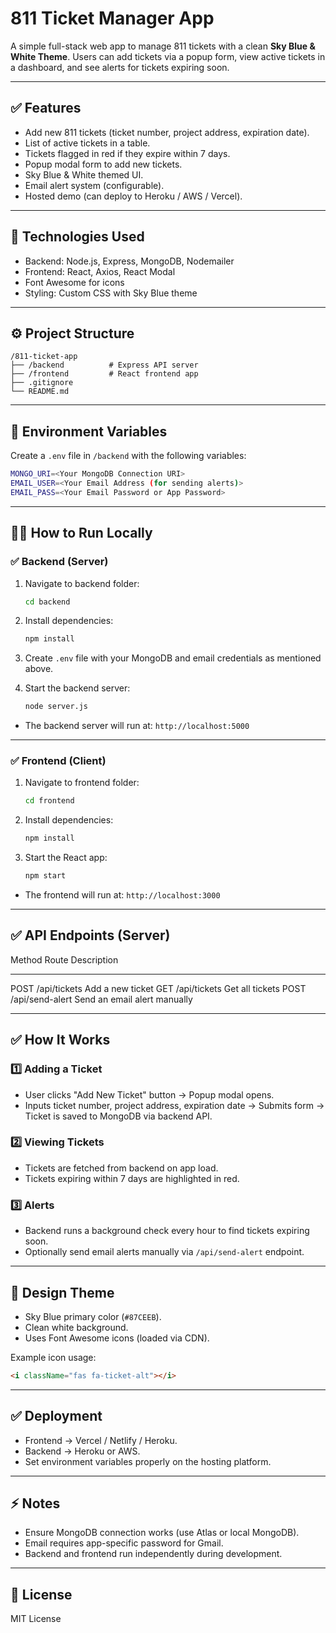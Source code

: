 # 811 Ticket Manager App
 
A simple full-stack web app to manage 811 tickets with a clean **Sky
Blue & White Theme**. Users can add tickets via a popup form, view
active tickets in a dashboard, and see alerts for tickets expiring soon.
 
------------------------------------------------------------------------
 
## ✅ Features
 
-   Add new 811 tickets (ticket number, project address, expiration
    date).
-   List of active tickets in a table.
-   Tickets flagged in red if they expire within 7 days.
-   Popup modal form to add new tickets.
-   Sky Blue & White themed UI.
-   Email alert system (configurable).
-   Hosted demo (can deploy to Heroku / AWS / Vercel).
 
------------------------------------------------------------------------
 
## 🚀 Technologies Used
 
-   Backend: Node.js, Express, MongoDB, Nodemailer
-   Frontend: React, Axios, React Modal
-   Font Awesome for icons
-   Styling: Custom CSS with Sky Blue theme
 
------------------------------------------------------------------------
 
## ⚙️ Project Structure
 
    /811-ticket-app
    ├── /backend          # Express API server
    ├── /frontend         # React frontend app
    ├── .gitignore
    └── README.md
 
------------------------------------------------------------------------
 
## 🧱 Environment Variables
 
Create a `.env` file in `/backend` with the following variables:
 
``` bash
MONGO_URI=<Your MongoDB Connection URI>
EMAIL_USER=<Your Email Address (for sending alerts)>
EMAIL_PASS=<Your Email Password or App Password>
```
 
------------------------------------------------------------------------
 
## 🏃‍♂️ How to Run Locally
 
### ✅ Backend (Server)
 
1.  Navigate to backend folder:
 
    ``` bash
    cd backend
    ```
 
2.  Install dependencies:
 
    ``` bash
    npm install
    ```
 
3.  Create `.env` file with your MongoDB and email credentials as
    mentioned above.
 
4.  Start the backend server:
 
    ``` bash
    node server.js
    ```
 
-   The backend server will run at: `http://localhost:5000`
 
------------------------------------------------------------------------
 
### ✅ Frontend (Client)
 
1.  Navigate to frontend folder:
 
    ``` bash
    cd frontend
    ```
 
2.  Install dependencies:
 
    ``` bash
    npm install
    ```
 
3.  Start the React app:
 
    ``` bash
    npm start
    ```
 
-   The frontend will run at: `http://localhost:3000`
 
------------------------------------------------------------------------
 
## ✅ API Endpoints (Server)
 
  Method   Route             Description
  -------- ----------------- ------------------------------
  POST     /api/tickets      Add a new ticket
  GET      /api/tickets      Get all tickets
  POST     /api/send-alert   Send an email alert manually
 
------------------------------------------------------------------------
 
## ✅ How It Works
 
### 1️⃣ Adding a Ticket
 
-   User clicks "Add New Ticket" button → Popup modal opens.
-   Inputs ticket number, project address, expiration date → Submits
    form → Ticket is saved to MongoDB via backend API.
 
### 2️⃣ Viewing Tickets
 
-   Tickets are fetched from backend on app load.
-   Tickets expiring within 7 days are highlighted in red.
 
### 3️⃣ Alerts
 
-   Backend runs a background check every hour to find tickets expiring
    soon.
-   Optionally send email alerts manually via `/api/send-alert`
    endpoint.
 
------------------------------------------------------------------------
 
## 🎨 Design Theme
 
-   Sky Blue primary color (`#87CEEB`).
-   Clean white background.
-   Uses Font Awesome icons (loaded via CDN).
 
Example icon usage:
 
``` html
<i className="fas fa-ticket-alt"></i>
```
 
------------------------------------------------------------------------
 
## ✅ Deployment
 
-   Frontend → Vercel / Netlify / Heroku.
-   Backend → Heroku or AWS.
-   Set environment variables properly on the hosting platform.
 
------------------------------------------------------------------------
 
## ⚡ Notes
 
-   Ensure MongoDB connection works (use Atlas or local MongoDB).
-   Email requires app-specific password for Gmail.
-   Backend and frontend run independently during development.
 
------------------------------------------------------------------------
 
## 📄 License
 
MIT License
